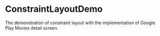 # ConstraintLayoutDemo
The demonstration of constraint layout with the implementation of Google Play Movies detail screen.
